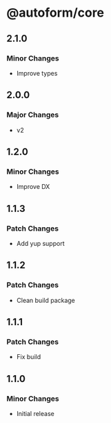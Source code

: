 # @autoform/core

## 2.1.0

### Minor Changes

- Improve types

## 2.0.0

### Major Changes

- v2

## 1.2.0

### Minor Changes

- Improve DX

## 1.1.3

### Patch Changes

- Add yup support

## 1.1.2

### Patch Changes

- Clean build package

## 1.1.1

### Patch Changes

- Fix build

## 1.1.0

### Minor Changes

- Initial release
